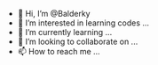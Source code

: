 - 👋 Hi, I’m @Balderky
- 👀 I’m interested in learning codes ...
- 🌱 I’m currently learning ...
- 💞️ I’m looking to collaborate on ...
- 📫 How to reach me ...

<!---
Balderky/Balderky is a ✨ special ✨ repository because its `README.md` (this file) appears on your GitHub profile.
You can click the Preview link to take a look at your changes.
--->
